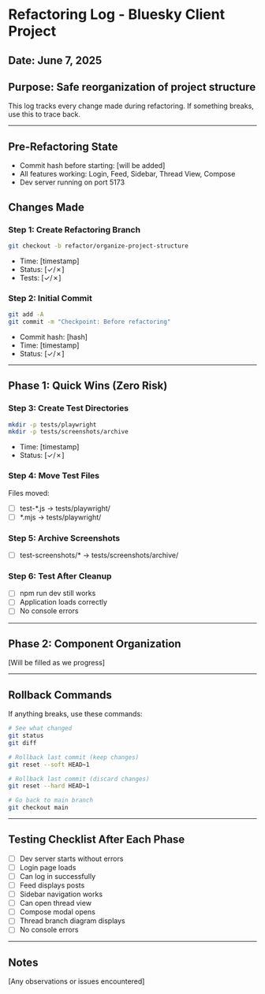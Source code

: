 # Refactoring Log - Bluesky Client Project

## Date: June 7, 2025
## Purpose: Safe reorganization of project structure

This log tracks every change made during refactoring. If something breaks, use this to trace back.

---

## Pre-Refactoring State
- Commit hash before starting: [will be added]
- All features working: Login, Feed, Sidebar, Thread View, Compose
- Dev server running on port 5173

## Changes Made

### Step 1: Create Refactoring Branch
```bash
git checkout -b refactor/organize-project-structure
```
- Time: [timestamp]
- Status: [✓/✗]
- Tests: [✓/✗]

### Step 2: Initial Commit
```bash
git add -A
git commit -m "Checkpoint: Before refactoring"
```
- Commit hash: [hash]
- Time: [timestamp]
- Status: [✓/✗]

---

## Phase 1: Quick Wins (Zero Risk)

### Step 3: Create Test Directories
```bash
mkdir -p tests/playwright
mkdir -p tests/screenshots/archive
```
- Time: [timestamp]
- Status: [✓/✗]

### Step 4: Move Test Files
Files moved:
- [ ] test-*.js → tests/playwright/
- [ ] *.mjs → tests/playwright/

### Step 5: Archive Screenshots
- [ ] test-screenshots/* → tests/screenshots/archive/

### Step 6: Test After Cleanup
- [ ] npm run dev still works
- [ ] Application loads correctly
- [ ] No console errors

---

## Phase 2: Component Organization

[Will be filled as we progress]

---

## Rollback Commands
If anything breaks, use these commands:

```bash
# See what changed
git status
git diff

# Rollback last commit (keep changes)
git reset --soft HEAD~1

# Rollback last commit (discard changes)
git reset --hard HEAD~1

# Go back to main branch
git checkout main
```

---

## Testing Checklist After Each Phase
- [ ] Dev server starts without errors
- [ ] Login page loads
- [ ] Can log in successfully
- [ ] Feed displays posts
- [ ] Sidebar navigation works
- [ ] Can open thread view
- [ ] Compose modal opens
- [ ] Thread branch diagram displays
- [ ] No console errors

---

## Notes
[Any observations or issues encountered]